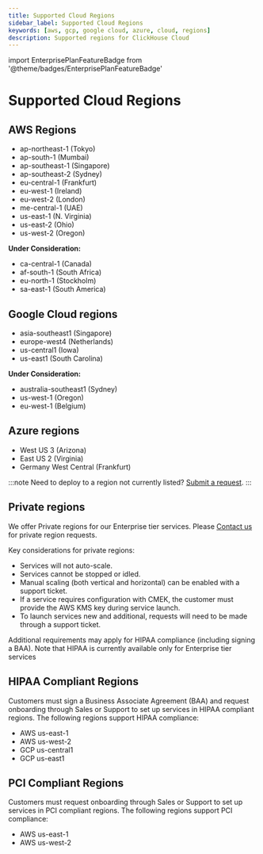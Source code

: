 ```yaml
---
title: Supported Cloud Regions
sidebar_label: Supported Cloud Regions
keywords: [aws, gcp, google cloud, azure, cloud, regions]
description: Supported regions for ClickHouse Cloud
---
```


import EnterprisePlanFeatureBadge from '@theme/badges/EnterprisePlanFeatureBadge'

# Supported Cloud Regions

## AWS Regions

- ap-northeast-1 (Tokyo)
- ap-south-1 (Mumbai)
- ap-southeast-1 (Singapore)
- ap-southeast-2 (Sydney)
- eu-central-1 (Frankfurt)
- eu-west-1 (Ireland)
- eu-west-2 (London)
- me-central-1 (UAE)
- us-east-1 (N. Virginia)
- us-east-2 (Ohio)
- us-west-2 (Oregon)

**Under Consideration:**
- ca-central-1 (Canada)
- af-south-1 (South Africa)
- eu-north-1 (Stockholm)
- sa-east-1 (South America)
 

## Google Cloud regions

- asia-southeast1 (Singapore)
- europe-west4 (Netherlands)
- us-central1 (Iowa)
- us-east1 (South Carolina)

**Under Consideration:**
- australia-southeast1 (Sydney)
- us-west-1 (Oregon)
- eu-west-1 (Belgium)

## Azure regions

- West US 3 (Arizona)
- East US 2 (Virginia)
- Germany West Central (Frankfurt)

:::note 
Need to deploy to a region not currently listed? [Submit a request](https://clickhouse.com/pricing?modal=open). 
:::

## Private regions

<EnterprisePlanFeatureBadge feature="Private regions feature"/>

We offer Private regions for our Enterprise tier services. Please [Contact us](https://clickhouse.com/company/contact) for private region requests.

Key considerations for private regions:
- Services will not auto-scale.
- Services cannot be stopped or idled.
- Manual scaling (both vertical and horizontal) can be enabled with a support ticket.
- If a service requires configuration with CMEK, the customer must provide the AWS KMS key during service launch.
- To launch services new and additional, requests will need to be made through a support ticket.
  
Additional requirements may apply for HIPAA compliance (including signing a BAA). Note that HIPAA is currently available only for Enterprise tier services

## HIPAA Compliant Regions

<EnterprisePlanFeatureBadge feature="HIPAA" support="true"/>

Customers must sign a Business Associate Agreement (BAA) and request onboarding through Sales or Support to set up services in HIPAA compliant regions. The following regions support HIPAA compliance:
- AWS us-east-1
- AWS us-west-2
- GCP us-central1
- GCP us-east1

## PCI Compliant Regions

<EnterprisePlanFeatureBadge feature="HIPAA" support="true"/>

Customers must request onboarding through Sales or Support to set up services in PCI compliant regions. The following regions support PCI compliance:
- AWS us-east-1
- AWS us-west-2
